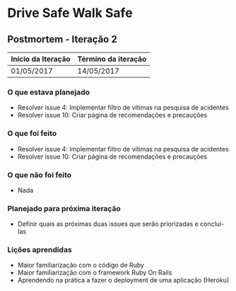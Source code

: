 # Drive Safe Walk Safe

## Postmortem - Iteração 2

Início da Iteração | Término da iteração
------------ | -------------
01/05/2017 | 14/05/2017


### O que estava planejado
* Resolver issue 4: Implementar filtro de vítimas na pesquisa de acidentes
* Resolver issue 10: Criar página de recomendações e precauções

### O que foi feito
* Resolver issue 4: Implementar filtro de vítimas na pesquisa de acidentes
* Resolver issue 10: Criar página de recomendações e precauções

### O que não foi feito
* Nada

### Planejado para próxima iteração
* Definir quais as próximas duas issues que serão priorizadas e concluí-las

### Lições aprendidas
* Maior familiarização com o código de Ruby
* Maior familiarização com o framework Ruby On Rails
* Aprendendo na prática a fazer o deployment de uma aplicação (Heroku)
